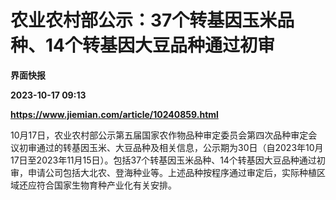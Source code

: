 # 农业农村部公示：37个转基因玉米品种、14个转基因大豆品种通过初审
**界面快报**

**2023-10-17 09:13**

**https://www.jiemian.com/article/10240859.html**

10月17日，农业农村部公示第五届国家农作物品种审定委员会第四次品种审定会议初审通过的转基因玉米、大豆品种及相关信息，公示期为30日（自2023年10月17日至2023年11月15日）。包括37个转基因玉米品种、14个转基因大豆品种通过初审，申请公司包括大北农、登海种业等。上述品种按程序通过审定后，实际种植区域还应符合国家生物育种产业化有关安排。